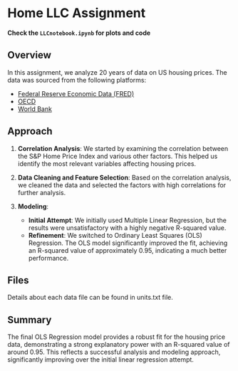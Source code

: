 # Home LLC Assignment
**Check the `LLCnotebook.ipynb` for plots and code**

## Overview

In this assignment, we analyze 20 years of data on US housing prices. The data was sourced from the following platforms:

- [Federal Reserve Economic Data (FRED)](https://fred.stlouisfed.org/)
- [OECD](https://www.oecd.org/en.html)
- [World Bank](https://data.worldbank.org/)

## Approach

1. **Correlation Analysis**: 
   We started by examining the correlation between the S&P Home Price Index and various other factors. This helped us identify the most relevant variables affecting housing prices.

2. **Data Cleaning and Feature Selection**: 
   Based on the correlation analysis, we cleaned the data and selected the factors with high correlations for further analysis.

3. **Modeling**:
   - **Initial Attempt**: We initially used Multiple Linear Regression, but the results were unsatisfactory with a highly negative R-squared value.
   - **Refinement**: We switched to Ordinary Least Squares (OLS) Regression. The OLS model significantly improved the fit, achieving an R-squared value of approximately 0.95, indicating a much better performance.
  
## Files
Details about each data file can be found in units.txt file. 

## Summary

The final OLS Regression model provides a robust fit for the housing price data, demonstrating a strong explanatory power with an R-squared value of around 0.95. This reflects a successful analysis and modeling approach, significantly improving over the initial linear regression attempt.



